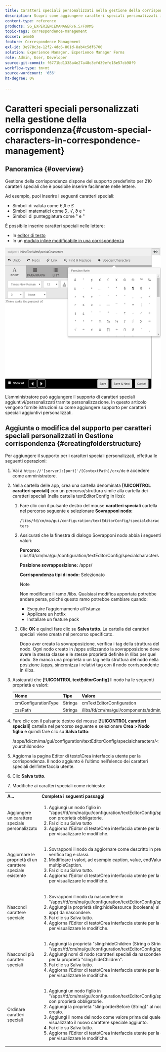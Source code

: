```yaml
---
title: Caratteri speciali personalizzati nella gestione della corrispondenza
description: Scopri come aggiungere caratteri speciali personalizzati in Gestione della corrispondenza.
content-type: reference
products: SG_EXPERIENCEMANAGER/6.5/FORMS
topic-tags: correspondence-management
docset: aem65
feature: Correspondence Management
exl-id: 3e978c3e-12f2-4dc6-801d-8ab4c5df6700
solution: Experience Manager, Experience Manager Forms
role: Admin, User, Developer
source-git-commit: f6771bd1338a4e27a48c3efd39efe18e57cb98f9
workflow-type: tm+mt
source-wordcount: '656'
ht-degree: 0%

---
```


# Caratteri speciali personalizzati nella gestione della corrispondenza{#custom-special-characters-in-correspondence-management}

## Panoramica {#overview}

Gestione della corrispondenza dispone del supporto predefinito per 210 caratteri speciali che è possibile inserire facilmente nelle lettere.

Ad esempio, puoi inserire i seguenti caratteri speciali:

* Simboli di valuta come €,¥ e £
* Simboli matematici come ∑, √, ∂ e ^
* Simboli di punteggiatura come ‟ e &quot;

È possibile inserire caratteri speciali nelle lettere:

* In [editor di testo](/help/forms/using/document-fragments.md#createtext)
* In un [modulo inline modificabile in una corrispondenza](../../forms/using/create-correspondence.md#managecontent)

![modulato speciale di sinlinio](assets/specialcharactersinlinemodule.png)

L’amministratore può aggiungere il supporto di caratteri speciali aggiuntivi/personalizzati tramite personalizzazione. In questo articolo vengono fornite istruzioni su come aggiungere supporto per caratteri speciali aggiuntivi personalizzati.

## Aggiunta o modifica del supporto per caratteri speciali personalizzati in Gestione corrispondenza {#creatingfolderstructure}

Per aggiungere il supporto per i caratteri speciali personalizzati, effettua le seguenti operazioni:

1. Vai a `https://'[server]:[port]'/[ContextPath]/crx/de` e accedere come amministratore.
1. Nella cartella delle app, crea una cartella denominata **[!UICONTROL caratteri speciali]** con un percorso/struttura simile alla cartella dei caratteri speciali (nella cartella textEditorConfig in libs):

   1. Fare clic con il pulsante destro del mouse **caratteri speciali** cartella nel percorso seguente e selezionare **Sovrapponi nodo**:

      `/libs/fd/cm/ma/gui/configuration/textEditorConfig/specialcharacters`

   1. Assicurati che la finestra di dialogo Sovrapponi nodo abbia i seguenti valori:

      **Percorso:** /libs/fd/cm/ma/gui/configuration/textEditorConfig/specialcharacters

      **Posizione sovrapposizione:** /apps/

      **Corrispondenza tipi di nodo:** Selezionato

      >[!NOTE]
      >
      >Non modificare il ramo /libs. Qualsiasi modifica apportata potrebbe andare persa, poiché questo ramo potrebbe cambiare quando:
      >
      >
      >
      >    * Eseguire l’aggiornamento all’istanza
      >    * Applicare un hotfix
      >    * Installare un feature pack
      >
      >

   1. Clic **OK** e quindi fare clic su **Salva tutto**. La cartella dei caratteri speciali viene creata nel percorso specificato.

      Dopo aver creato la sovrapposizione, verifica i tag della struttura del nodo. Ogni nodo creato in /apps utilizzando la sovrapposizione deve avere la stessa classe e le stesse proprietà definite in /libs per quel nodo. Se manca una proprietà o un tag nella struttura del nodo nella posizione /apps, sincronizza i relativi tag con il nodo corrispondente in /libs.

1. Assicurati che **[!UICONTROL textEditorConfig]** Il nodo ha le seguenti proprietà e valori:

   | Nome | Tipo | Valore |
   |---|---|---|
   | cmConfigurationType | Stringa | cmTextEditorConfiguration |
   | cssPath | Stringa | /libs/fd/cm/ma/gui/components/admin/createasset/textcontrol/clientlibs/textcontrol |

1. Fare clic con il pulsante destro del mouse **[!UICONTROL caratteri speciali]** cartella nel percorso seguente e selezionare **Crea > Nodo figlio** e quindi fare clic su **Salva tutto**:

   /apps/fd/cm/ma/gui/configuration/textEditorConfig/specialcharacters/&lt;yourchildnode>

1. Aggiorna la pagina Editor di testo\Crea interfaccia utente per la corrispondenza. Il nodo aggiunto è l’ultimo nell’elenco dei caratteri speciali dell’interfaccia utente.
1. Clic **Salva tutto**.
1. Modifiche ai caratteri speciali come richiesto:

<table>
 <tbody>
  <tr>
   <td><strong>A...</strong></td>
   <td><strong>Completa i seguenti passaggi</strong></td>
  </tr>
  <tr>
   <td>Aggiungere un carattere speciale personalizzato</td>
   <td>
    <ol>
     <li>Aggiungi un nodo figlio in "/apps/fd/cm/ma/gui/configuration/textEditorConfig/specialcharacters" con proprietà obbligatorie.</li>
     <li>Fai clic su Salva tutto</li>
     <li>Aggiorna l'Editor di testo\Crea interfaccia utente per la corrispondenza per visualizzare le modifiche.</li>
    </ol> </td>
  </tr>
  <tr>
   <td>Aggiornare le proprietà di un carattere speciale esistente</td>
   <td>
    <ol>
     <li>Sovrapponi il nodo da aggiornare come descritto in precedenza e verifica tag e classi.</li>
     <li>Modificare i valori, ad esempio caption, value, endValue e multipleCaption. </li>
     <li>Fai clic su Salva tutto. </li>
     <li>Aggiorna l'Editor di testo\Crea interfaccia utente per la corrispondenza per visualizzare le modifiche.</li>
    </ol> </td>
  </tr>
  <tr>
   <td>Nascondi carattere speciale</td>
   <td>
    <ol>
     <li>Sovrapponi il nodo da nascondere in "/apps/fd/cm/ma/gui/configuration/textEditorConfig/specialcharacters"</li>
     <li>Aggiungi la proprietà sling:hideResource (booleana) al nodo (sotto le app) da nascondere. </li>
     <li>Fai clic su Salva tutto. </li>
     <li>Aggiorna l'Editor di testo\Crea interfaccia utente per la corrispondenza per visualizzare le modifiche.<br /> </li>
    </ol> </td>
  </tr>
  <tr>
   <td>Nascondi più caratteri speciali</td>
   <td>
    <ol>
     <li>Aggiungi la proprietà "sling:hideChildren (String o String[])" a "/apps/fd/cm/ma/gui/configuration/textEditorConfig/specialcharacters". </li>
     <li>Aggiungi nomi di nodo (caratteri speciali da nascondere) come valori per la proprietà "sling:hideChildren". </li>
     <li>Fai clic su Salva tutto. </li>
     <li>Aggiorna l'Editor di testo\Crea interfaccia utente per la corrispondenza per visualizzare le modifiche.<br /> </li>
    </ol> </td>
  </tr>
  <tr>
   <td>Ordinare caratteri speciali</td>
   <td>
    <ol>
     <li>Aggiungi un nodo figlio in "/apps/fd/cm/ma/gui/configuration/textEditorConfig/specialcharacters" con proprietà obbligatorie. </li>
     <li>Aggiungi la proprietà "sling:orderBefore (String)" al nodo figlio appena creato. </li>
     <li>Aggiungi il nome del nodo come valore prima del quale deve essere visualizzato il nuovo carattere speciale aggiunto. </li>
     <li>Fai clic su Salva tutto. </li>
     <li>Aggiorna l'Editor di testo\Crea interfaccia utente per la corrispondenza per visualizzare le modifiche.<br /> </li>
    </ol> </td>
  </tr>
 </tbody>
</table>
